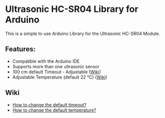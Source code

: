 Ultrasonic HC-SR04 Library for Arduino
===================

This is a simple to use Arduino Library for the Ultrasonic HC-SR04 Module.

## Features:
 - Compatible with the Arduino IDE
 - Supports more than one ultrasonic sensor
 - 100 cm default Timeout - Adjustable ([Wiki](https://github.com/DO3SWW/ultrasonic-library/wiki/How-to-change-the-default-timeout%3F))
 - Adjustable Temperature (default 22 °C) ([Wiki](https://github.com/DO3SWW/ultrasonic-library/wiki/How-to-change-the-default-temperature%3F))

## Wiki
- [How to change the default timeout?](https://github.com/DO3SWW/ultrasonic-library/wiki/How-to-change-the-default-timeout%3F)
- [How to change the default temperature?](https://github.com/DO3SWW/ultrasonic-library/wiki/How-to-change-the-default-temperature%3F)







